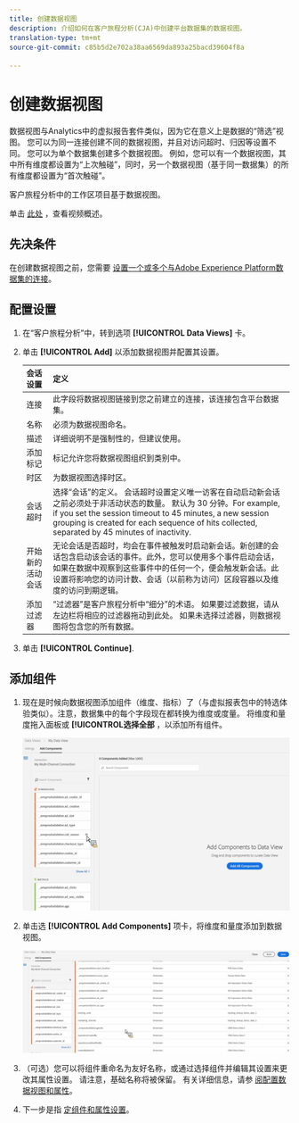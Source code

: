 ```yaml
---
title: 创建数据视图
description: 介绍如何在客户旅程分析(CJA)中创建平台数据集的数据视图。
translation-type: tm+mt
source-git-commit: c85b5d2e702a38aa6569da893a25bacd39604f8a

---
```



# 创建数据视图

数据视图与Analytics中的虚拟报告套件类似，因为它在意义上是数据的“筛选”视图。 您可以为同一连接创建不同的数据视图，并且对访问超时、归因等设置不同。 您可以为单个数据集创建多个数据视图。 例如，您可以有一个数据视图，其中所有维度都设置为“上次触碰”，同时，另一个数据视图（基于同一数据集）的所有维度都设置为“首次触碰”。

客户旅程分析中的工作区项目基于数据视图。

单击 [此处](https://docs.adobe.com/content/help/en/platform-learn/tutorials/cja/basic-configuration-for-data-views.html) ，查看视频概述。

## 先决条件

在创建数据视图之前，您需要 [设置一个或多个与Adobe Experience Platform数据集的连接](/help/connections/create-connection.md)。

## 配置设置

1. 在“客户旅程分析”中，转到选项 **[!UICONTROL Data Views]** 卡。

1. 单击 **[!UICONTROL Add]** 以添加数据视图并配置其设置。

   | 会话设置 | 定义 |
   |---|---|
   | 连接 | 此字段将数据视图链接到您之前建立的连接，该连接包含平台数据集。 |
   | 名称 | 必须为数据视图命名。 |
   | 描述 | 详细说明不是强制性的，但建议使用。 |
   | 添加标记 | 标记允许您将数据视图组织到类别中。 |
   | 时区 | 为数据视图选择时区。 |
   | 会话超时 | 选择“会话”的定义。 会话超时设置定义唯一访客在自动启动新会话之前必须处于非活动状态的数量。 默认为 30 分钟。For example, if you set the session timeout to 45 minutes, a new session grouping is created for each sequence of hits collected, separated by 45 minutes of inactivity. <!--This setting impacts not only your visit counts, but also how visit segment containers are evaluated, and the visit expiration logic for any eVars expiring on visit. Decreasing the session timeout will likely increase the total number of visits in your reporting, while increasing the visit timeout will likely decrease the total number of visits in your reporting. This needs to be reviewed.--> |
   | 开始新的活动会话 | 无论会话是否超时，均会在事件被触发时启动新会话。新创建的会话包含启动该会话的事件。此外，您可以使用多个事件启动会话，如果在数据中观察到这些事件中的任何一个，便会触发新会话。此设置将影响您的访问计数、会话（以前称为访问）区段容器以及维度的访问到期逻辑。 |
   | 添加过滤器 | “过滤器”是客户旅程分析中“细分”的术语。 如果要过滤数据，请从左边栏将相应的过滤器拖动到此处。 如果未选择过滤器，则数据视图将包含您的所有数据。 |

1. 单击 **[!UICONTROL Continue]**.

## 添加组件

1. 现在是时候向数据视图添加组件（维度、指标）了（与虚拟报表包中的特选体验类似）。注意，数据集中的每个字段现在都转换为维度或度量。 将维度和量度拖入面板或 **[!UICONTROL选择全部** ，以添加所有组件。

   ![](assets/add-all-components.png)

1. 单击选 **[!UICONTROL Add Components]** 项卡，将维度和量度添加到数据视图。

   ![](assets/add-all-components2.png)

1. （可选）您可以将组件重命名为友好名称，或通过选择组件并编辑其设置来更改其属性设置。 请注意，基础名称将被保留。 有关详细信息，请参 [阅配置数据视图和属性](/help/data-views/configure-dataviews.md)。

1. 下一步是指 [定组件和属性设置](/help/data-views/configure-dataviews.md)。